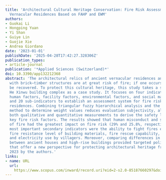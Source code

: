 ```yaml
---
title: 'Architectural Cultural Heritage Conservation: Fire Risk Assessment of Ancient
  Vernacular Residences Based on FAHP and EWM'
authors:
- Guokai Li
- Hongping Yuan
- Yi Shan
- Guiye Lin
- Guojie Xie
- Andrea Giordano
date: '2023-01-01'
publishDate: '2025-04-28T17:42:27.328306Z'
publication_types:
- article-journal
publication: '*Applied Sciences (Switzerland)*'
doi: 10.3390/app132212368
abstract: 'The architectural relics of ancient vernacular residences and villages
  with brick–timber structures are at great risk of fire; if one occurs, they cannot
  be recovered. To protect this cultural heritage, this study takes a southern Guangdong
  He Xinwu building complex as a case study. It focuses on four indicator systems:
  human factors, facility factors, environmental factors, and social management factors,
  and 20 sub-indicators to establish an assessment system for fire risk in vernacular
  residences. Combining triangular fuzzy hierarchical analysis and the entropy weight
  method to determine weight values reduces evaluation subjectivity, allowing for
  both qualitative and quantitative measurements to derive the safety level and determine
  key fire risk factors. The results showed that human misconduct and social management
  of fire had the greatest impact on fire risk (29% and 25.8%, respectively). The
  most important secondary indicators were the ability to fight fires early on, the
  fire resistance level of building materials, fire rescue capability, fire load,
  and electricity use by villagers. Moreover, comparing differences in protection
  between ancient houses and high-rise buildings provided targeted policy recommendations
  that offer a new perspective for protecting architectural heritage from fires. ©
  2023 by the authors.'
links:
- name: URL
  url: 
    https://www.scopus.com/inward/record.uri?eid=2-s2.0-85187660297&doi=10.3390%2fapp132212368&partnerID=40&md5=62103db9e97e8708d719f8a9192ea83b
---
```

